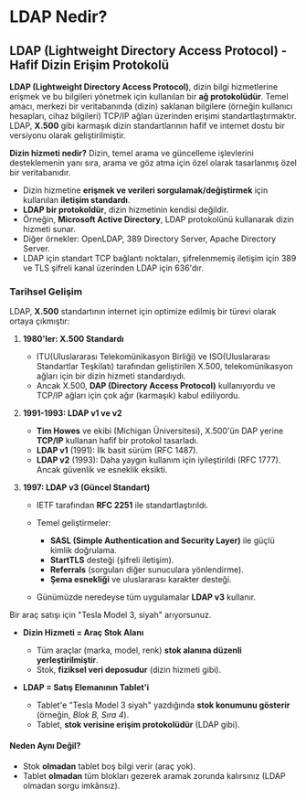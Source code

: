 # LDAP Nedir?
## LDAP (Lightweight Directory Access Protocol) - Hafif Dizin Erişim Protokolü  


**LDAP (Lightweight Directory Access Protocol)**, dizin bilgi hizmetlerine erişmek ve bu bilgileri yönetmek için kullanılan bir **ağ protokolüdür**. Temel amacı, merkezi bir veritabanında (dizin) saklanan bilgilere (örneğin kullanıcı hesapları, cihaz bilgileri) TCP/IP ağları üzerinden erişimi standartlaştırmaktır. LDAP, **X.500** gibi karmaşık dizin standartlarının hafif ve internet dostu bir versiyonu olarak geliştirilmiştir.

**Dizin hizmeti nedir?**
Dizin, temel arama ve güncelleme işlevlerini desteklemenin yanı sıra, arama ve göz atma için özel olarak tasarlanmış özel bir veritabanıdır.

-  Dizin hizmetine **erişmek ve verileri sorgulamak/değiştirmek** için kullanılan **iletişim standardı**.
-  **LDAP bir protokoldür**, dizin hizmetinin kendisi değildir.
-   Örneğin, **Microsoft Active Directory**, LDAP protokolünü kullanarak dizin hizmeti sunar.
-   Diğer örnekler: OpenLDAP, 389 Directory Server, Apache Directory Server. 
 - LDAP için standart TCP bağlantı noktaları, şifrelenmemiş iletişim için 389 ve TLS şifreli kanal üzerinden LDAP için 636'dır.



### **Tarihsel Gelişim**

LDAP, **X.500** standartının internet için optimize edilmiş bir türevi olarak ortaya çıkmıştır:

1.  **1980'ler: X.500 Standardı**
    
    -   ITU(Uluslararası Telekomünikasyon Birliği) ve ISO(Uluslararası Standartlar Teşkilatı)  tarafından geliştirilen X.500, telekomünikasyon ağları için bir dizin hizmeti standardıydı.
    -   Ancak X.500, **DAP (Directory Access Protocol)** kullanıyordu ve TCP/IP ağları için çok ağır (karmaşık) kabul ediliyordu.
2.  **1991-1993: LDAP v1 ve v2**
    
    -   **Tim Howes** ve ekibi (Michigan Üniversitesi), X.500'ün DAP yerine **TCP/IP** kullanan hafif bir protokol tasarladı.
    -   **LDAP v1** (1991): İlk basit sürüm (RFC 1487).
    -   **LDAP v2** (1993): Daha yaygın kullanım için iyileştirildi (RFC 1777). Ancak güvenlik ve esneklik eksikti.
3.  **1997: LDAP v3 (Güncel Standart)**
    
    -   IETF tarafından **RFC 2251** ile standartlaştırıldı.
    -   Temel geliştirmeler:
        
        -   **SASL (Simple Authentication and Security Layer)** ile güçlü kimlik doğrulama.
        -   **StartTLS** desteği (şifreli iletişim).
        -   **Referrals** (sorguları diğer sunuculara yönlendirme).
        -   **Şema esnekliği** ve uluslararası karakter desteği.
        
    -   Günümüzde neredeyse tüm uygulamalar **LDAP v3** kullanır.

Bir araç satışı için "Tesla Model 3, siyah" arıyorsunuz.

-   **Dizin Hizmeti = Araç Stok Alanı**
    
    -   Tüm araçlar (marka, model, renk) **stok alanına düzenli yerleştirilmiştir**.
    -   Stok, **fiziksel veri deposudur** (dizin hizmeti gibi).
    
-   **LDAP = Satış Elemanının Tablet'i**
    
    -   Tablet'e "Tesla Model 3 siyah" yazdığında **stok konumunu gösterir** (örneğin, _Blok B, Sıra 4_).
    -   Tablet, **stok verisine erişim protokolüdür** (LDAP gibi).

#### **Neden Aynı Değil?**

-   Stok **olmadan** tablet boş bilgi verir (araç yok).
-   Tablet **olmadan** tüm blokları gezerek aramak zorunda kalırsınız (LDAP olmadan sorgu imkânsız).

   
